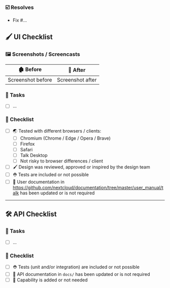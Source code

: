
### ☑️ Resolves

* Fix #…

<!--
░░░░░░░░░░░░░░░░░░░░
░█████░░█████░█████░
░░███░░░░███░░░███░░
░░███░░░░███░░░███░░
░░███░░░░███░░░███░░
░░░████████░░░█████░
░░░░░░░░░░░░░░░░░░░░

Feel free to remove this section when your PR is only touching backend/API code
-->

## 🖌️ UI Checklist

### 🖼️ Screenshots / Screencasts

🏚️ Before | 🏡 After
-- | --
Screenshot before | Screenshot after

<!-- ☀️ Light theme | 🌑 Dark Theme -->

### 🚧 Tasks

- [ ] ...

### 🏁 Checklist

- [ ] 🌏 Tested with different browsers / clients:
  - [ ] Chromium (Chrome / Edge / Opera / Brave)
  - [ ] Firefox
  - [ ] Safari
  - [ ] Talk Desktop
  - [ ] Not risky to browser differences / client
- [ ] 🖌️ Design was reviewed, approved or inspired by the design team
- [ ] ⛑️ Tests are included or not possible
- [ ] 📗 User documentation in https://github.com/nextcloud/documentation/tree/master/user_manual/talk has been updated or is not required

---

<!--
░░░░░░░░░░░░░░░░░░░░░░░░░░░░░░
░░░███████░░░█████████░░█████░
░░███░░░███░░░███░░░███░░███░░
░░█████████░░░████████░░░███░░
░░███░░░███░░░███░░░░░░░░███░░
░█████░█████░█████░░░░░░█████░
░░░░░░░░░░░░░░░░░░░░░░░░░░░░░░

Feel free to remove this section when your PR is only touching frontend/UI code
-->

## 🛠️ API Checklist

### 🚧 Tasks

- [ ] ...

### 🏁 Checklist

- [ ] ⛑️ Tests (unit and/or integration) are included or not possible
- [ ] 📘 API documentation in `docs/` has been updated or is not required
- [ ] 🔖 Capability is added or not needed 
